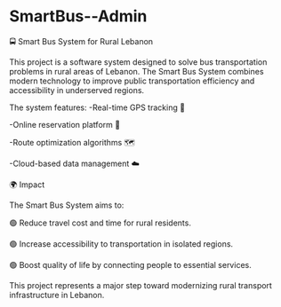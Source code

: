 # SmartBus--Admin
🚍 Smart Bus System for Rural Lebanon

This project is a software system designed to solve bus transportation problems in rural areas of Lebanon. The Smart Bus System combines modern technology to improve public transportation efficiency and accessibility in underserved regions.

The system features:
-Real-time GPS tracking 🚏

-Online reservation platform 📲

-Route optimization algorithms 🗺️

-Cloud-based data management ☁️

🌍 Impact

The Smart Bus System aims to:

🟢 Reduce travel cost and time for rural residents.

🟢 Increase accessibility to transportation in isolated regions.

🟢 Boost quality of life by connecting people to essential services.

This project represents a major step toward modernizing rural transport infrastructure in Lebanon.

